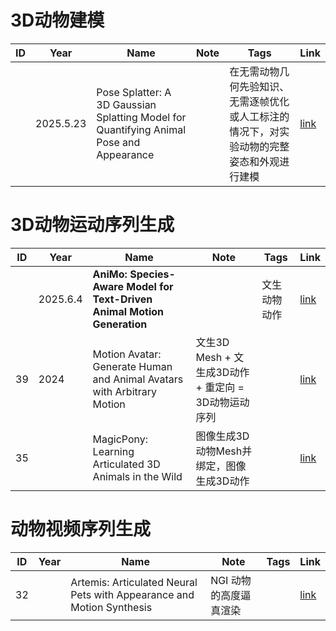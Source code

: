 # 3D动物建模

|ID|Year|Name|Note|Tags|Link|
|---|---|---|---|---|---|
||2025.5.23|Pose Splatter: A 3D Gaussian Splatting Model for Quantifying Animal Pose and Appearance||  在无需动物几何先验知识、无需逐帧优化或人工标注的情况下，对实验动物的完整姿态和外观进行建模  |[link](121.md)|

# 3D动物运动序列生成

|ID|Year|Name|Note|Tags|Link|
|---|---|---|---|---|---|
||2025.6.4|**AniMo: Species-Aware Model for Text-Driven Animal Motion Generation**|| 文生动物动作   |[link](153.md)|
|39|2024|Motion Avatar: Generate Human and Animal Avatars with Arbitrary Motion|文生3D Mesh + 文生成3D动作 + 重定向 = 3D动物运动序列||[link](https://caterpillarstudygroup.github.io/ReadPapers/39.html)|
|35||MagicPony: Learning Articulated 3D Animals in the Wild|图像生成3D动物Mesh并绑定，图像生成3D动作||[link](https://caterpillarstudygroup.github.io/ReadPapers/35.html)|

# 动物视频序列生成

|ID|Year|Name|Note|Tags|Link|
|---|---|---|---|---|---|
|32||Artemis: Articulated Neural Pets with Appearance and Motion Synthesis|NGI 动物的高度逼真渲染||[link](https://caterpillarstudygroup.github.io/ReadPapers/32.html)|